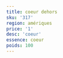 ```yaml
---
title: coeur dehors
sku: '317'
region: amériques
price: '1'
desc: 'coeur'
essence: coeur
poids: 100
---
```

